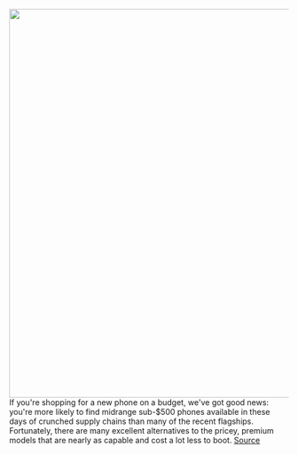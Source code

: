 <img src='https://cdn.vox-cdn.com/thumbor/rmR8kst6g7ZyqBps0Rj3tDZrTW4=/0x0:2040x1360/1200x675/filters:focal(857x517:1183x843)/cdn.vox-cdn.com/uploads/chorus_image/image/67732463/Best_phone_grid_16x9_2022_v2.11.jpg' width='700px' /><br/>
If you're shopping for a new phone on a budget, we've got good news: you're more likely to find midrange sub-$500 phones available in these days of crunched supply chains than many of the recent flagships. Fortunately, there are many excellent alternatives to the pricey, premium models that are nearly as capable and cost a lot less to boot.
<a href='https://www.theverge.com/21420196/best-budget-smartphone-cheap'> Source <a/>